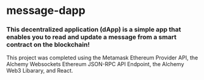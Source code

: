 # message-dapp

### This decentralized application (dApp) is a simple app that enables you to read and update a message from a smart contract on the blockchain!

This project was completed using the Metamask Ethereum Provider API, the Alchemy Websockets Ethereum JSON-RPC API Endpoint, the Alchemy Web3 Libarary, and React.
